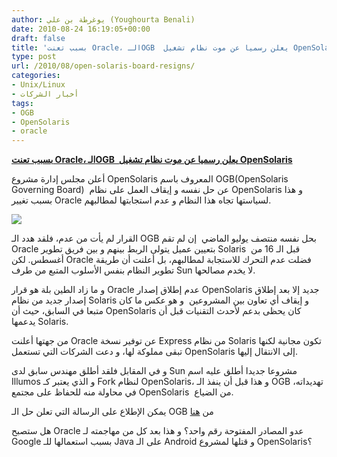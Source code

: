```yaml
---
author: يوغرطة بن علي (Youghourta Benali)
date: 2010-08-24 16:19:05+00:00
draft: false
title: 'بسبب تعنت Oracle، الـOGB  يعلن رسميا عن موت نظام تشغيل OpenSolaris '
type: post
url: /2010/08/open-solaris-board-resigns/
categories:
- Unix/Linux
- أخبار الشركات
tags:
- OGB
- OpenSolaris
- oracle
---
```


**[بسبب تعنت Oracle، الـOGB  يعلن رسميا عن موت نظام تشغيل OpenSolaris](https://www.it-scoop.com/2010/08/open-solaris-board-resigns/)**




أعلن مجلس إدارة مشروع OpenSolaris المعروف باسم OGB(OpenSolaris Governing Board)  عن حل نفسه و إيقاف العمل على نظام OpenSolaris و هذا بسبب تغيير Oracle لسياستها تجاه هذا النظام و عدم استجابتها لمطالبهم.




[![](https://www.it-scoop.com/wp-content/uploads/2010/08/opensolaris-logo.gif)
](https://www.it-scoop.com/2010/08/open-solaris-board-resigns/)


القرار لم يأت من عدم، فلقد هدد الـ OGB بحل نفسه منتصف يوليو الماضي  إن لم تقم Oracle بتعيين عميل يتولى الربط بينهم و بين فريق تطوير Solaris  قبل الـ 16 من أغسطس. لكن Oracle فضلت عدم التحرك للاستجابة لمطالبهم، بل أعلنت أن طريقة تطوير النظام بنفس الأسلوب المتبع من طرف Sun لا يخدم مصالحها.

و ما زاد الطين بلة هو قرار Oracle عدم إطلاق إصدار OpenSolaris جديد إلا بعد إطلاق إصدار جديد من نظام Solaris و إيقاف أي تعاون بين المشروعين  و هو عكس ما كان متبعا في السابق، حيث أن OpenSolaris كان يحظى بدعم لأحدث التقنيات قبل أن يدعمها Solaris.

من جهتها أعلنت Oracle عن توفير نسخة Express من نظام Solaris تكون مجانية لكنها تبقى مملوكة لها، و دعت الشركات التي تستعمل OpenSolaris إلى الانتقال إليها.

و في المقابل فلقد أطلق مهندس سابق لدى Sun مشروعا جديدا أطلق عليه اسم Illumos و الذي يعتبر كـ Fork لنظام OpenSolaris، و هذا قبل أن ينفذ الـ OGB تهديداته، في محاولة منه للحفاظ على مجتمع OpenSolaris  من الضياع.

يمكن الإطلاع على الرسالة التي تعلن حل الـ OGB من [هنا](http://mail.opensolaris.org/pipermail/ogb-discuss/2010-August/008010.html)

هل ستصبح Oracle عدو المصادر المفتوحة رقم واحد؟ و هذا بعد كل من مهاجمته لـ Google بسبب استعمالها للـ Java على الـ Android و قتلها لمشروع OpenSolaris؟
